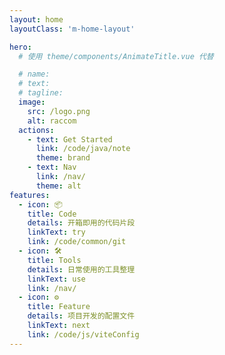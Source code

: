 ```yaml
---
layout: home
layoutClass: 'm-home-layout'

hero:
  # 使用 theme/components/AnimateTitle.vue 代替 

  # name: 
  # text: 
  # tagline: 
  image:
    src: /logo.png
    alt: raccom
  actions:
    - text: Get Started
      link: /code/java/note
      theme: brand
    - text: Nav
      link: /nav/
      theme: alt
features:
  - icon: 📦
    title: Code
    details: 开箱即用的代码片段
    linkText: try
    link: /code/common/git
  - icon: 🛠
    title: Tools
    details: 日常使用的工具整理
    linkText: use
    link: /nav/
  - icon: ⚙
    title: Feature
    details: 项目开发的配置文件
    linkText: next
    link: /code/js/viteConfig
---
```


<style lang="scss">
.m-home-layout .image-src{
    opacity: 0.9;
    transition: .3s;
}
.m-home-layout .image-src:hover {
    opacity: 1;
}
</style>

<script lang="ts" setup>
</script>
